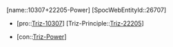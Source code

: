 ﻿---
type: TrizContradiction
aliases:
- 10307+22205-Power
license: CC BY-SA 4.0
copyright: https://github.com/SpocWeb
IsDeleted: false
IsReadOnly: false
Confidential: public
tags: 
- Triz/Contradiction
---
[name::10307+22205-Power]
[SpocWebEntityId::26707]
+ [pro::[Triz-10307](Triz-10307)]
[Triz-Principle::[Triz-22205](Triz-22205)]
- [con::[Triz-Power](tech/Triz/Parameter/Triz-Power.md)]

